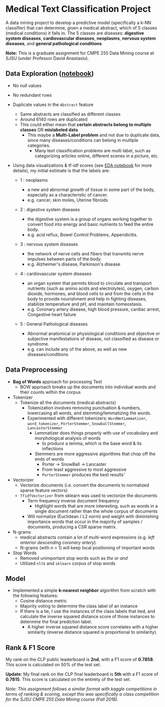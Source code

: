 # Medical Text Classification Project

A data mining project to develop a predictive model (specifically a k-NN classifier) that can determine, given a medical abstract, which of 5 classes (medical conditions) it falls in. The 5 classes are diseases: **digestive system diseases**, **cardiovascular diseases**, **neoplasms**, **nervous system diseases**, and **general pathological conditions**

**Note:** This is a graduate assignment for CMPE 255 Data Mining course at SJSU (under Professor David Anastasiu).

## Data Exploration ([notebook](https://github.com/k-chuang/medical-text-classification/blob/master/notebooks/exploratory-data-analysis.ipynb))
- No null values
- No redundant rows
- Duplicate values in the `Abstract` feature
    - Same abstracts are classified as different classes
    - Around 6140 rows are duplicated
    - This could either mean that **certain abstracts belong to multiple classes** OR **mislabeled data**
        - This maybe a **Multi-Label problem** and not due to duplicate data, since many diseases/conditions can belong in multiple categories.
          - Many text classification problems are multi label, such as categorizing articles online, different scenes in a picture, etc.

- Using data visualizations & tf-idf scores (see [EDA notebook](https://github.com/k-chuang/medical-text-classification/blob/master/notebooks/exploratory-data-analysis.ipynb) for more details), my initial estimate is that the labels are:
  - 1 : neoplasms
    - a new and abnormal growth of tissue in some part of the body, especially as a characteristic of cancer.
    - e.g. cancer, skin moles, Uterine fibroids
  - 2 : digestive system diseases
    - the digestive system is a group of organs working together to convert food into energy and basic nutrients to feed the entire body.
    - e.g. acid reflux, Bowel Control Problems, Appendicitis.
  - 3 : nervous system diseases
    - the network of nerve cells and fibers that transmits nerve impulses between parts of the body.
    - e.g. Alzheimer's disease, Parkinson's disease
  - 4 : cardiovascular system diseases
    -  an organ system that permits blood to circulate and transport nutrients (such as amino acids and electrolytes), oxygen, carbon dioxide, hormones, and blood cells to and from the cells in the body to provide nourishment and help in fighting diseases, stabilize temperature and pH, and maintain homeostasis.
    - e.g. Coronary artery disease, high blood pressure, cardiac arrest, Congestive heart failure

  - 5 : General Pathological diseases
    - Abnormal anatomical or physiological conditions and objective or subjective manifestations of disease, not classified as disease or syndrome.
    - e.g. can include any of the above, as well as new diseases/conditions

## Data Preprocessing
- **Bag of Words** approach for processing Text
  - BOW approach breaks up the documents into individual words and their counts within the corpus
- Tokenizer
  - Tokenize all the documents (medical abstracts)
    - Tokenization involves removing punctuation & numbers, lowercasing all words, and stemming/lemmatizing the words.
    - Experimented with different tokenizers: `WordNetLemmatizer`, `word_tokenizer`, `PorterStemmer`, `SnowballStemmer`, `LancasterStemmer`
      - Lemmatizer does things properly with use of vocabulary and morphological analysis of words
        - to produce a lemma, which is the base word & its inflections
      - Stemmers are more aggressive algorithms that chop off the ends of words
        -  Porter -> SnowBall -> Lancaster
          - From least aggressive to most aggressive
        - `PorterStemmer` produces the best results'
- Vectorizer
  - Vectorize documents (i.e. convert the documents to normalized sparse feature vectors)
  - `TfidfVectorizer` from sklearn was used to vectorize the documents
    - Term frequency inverse document frequency
      - Highlight words that are more interesting, such as words in a single document rather than the whole corpus of documents
    - Will normalize (Euclidean / L2 norm) and weight with diminishing importance words that occur in the majority of samples / documents, producing a CSR sparse matrix.
- N-grams
  - medical abstracts contain a lot of multi-word expressions (e.g. *left anterior descending coronary artery*)
  - N-grams (with n > 1) will keep local positioning of important words
- Stop Words
  - Removed unimportant stop words such as *the* or *and*
  - Utilized `nltk` and `sklearn` corpus of stop words



## Model
- Implemented a simple **k-nearest neighbor** algorithm from scratch with the following features:
  - Cosine distance metric
  - Majority voting to determine the class label of an instance
  - If there is a tie, I use the instances of the class labels that tied, and calculate the inverse squared distance score of those instances to determine the final prediction label.
    - A higher inverse squared distance score correlates with a higher similarity (inverse distance squared is proportional to similarity).

## Rank & F1 Score
My rank on the CLP public leaderboard is **2nd**, with a F1 score of **0.7858**. This score is calculated on 50% of the test set.

**Update**: My final rank on the CLP final leaderboard is **5th** with a F1 score of **0.7815**. This score is calculated on the entirety of the test set.

*Note: This assignment follows a similar format with kaggle competitions in terms of ranking & scoring, except this was specifically a class competition for the SJSU CMPE 255 Data Mining course (Fall 2018).*
